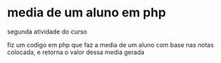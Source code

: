 # media de um aluno em php
 segunda atividade do curso

 fiz um codigo em php que faz a media de um aluno com base nas notas colocada, e retorna o valor dessa media gerada

